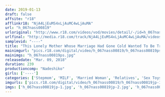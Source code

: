 ```yaml
---
date: 2019-01-13
draft: false
affsite: "r18"
afflinkr18: "NjA4LjEuMS4xLjAuMC4wLjAuMA"
url: "h_067nass00819"
urloriginal: "http://www.r18.com/videos/vod/movies/detail/-/id=h_067nass00819"
urlfinal: "http://media.r18.com/track/NjA4LjEuMS4xLjAuMC4wLjAuMA/videos/vod/movies/detail/-/id=h_067nass00819"
samplevid: "----"
title: "This Lonely Mother Whose Marriage Had Gone Cold Wanted To Be Treated Like A Woman Again So When Her Son Asked Her For Incest Sex She Couldn't Deny That Deep Down Inside Her Heart She Was Happy, So She Couldn't Refuse His Advances"
mainimgurl: "pics.r18.com/digital/video/h_067nass00819/h_067nass00819ps.jpg"
mainimgs: "h_067nass00819ps.jpg"
releasedate: "Mar. 09, 2018"
duration: 239
productioncomp: "Nadeshiko"
girls: ['----']
categories: ['Stepmom', 'MILF', 'Married Woman', 'Relatives', 'Sex Toys', 'Over 4 Hours']
imgurls: ['pics.r18.com/digital/video/h_067nass00819/h_067nass00819jp-1.jpg', 'pics.r18.com/digital/video/h_067nass00819/h_067nass00819jp-2.jpg', 'pics.r18.com/digital/video/h_067nass00819/h_067nass00819jp-3.jpg', 'pics.r18.com/digital/video/h_067nass00819/h_067nass00819jp-4.jpg', 'pics.r18.com/digital/video/h_067nass00819/h_067nass00819jp-5.jpg', 'pics.r18.com/digital/video/h_067nass00819/h_067nass00819jp-6.jpg', 'pics.r18.com/digital/video/h_067nass00819/h_067nass00819jp-7.jpg', 'pics.r18.com/digital/video/h_067nass00819/h_067nass00819jp-8.jpg', 'pics.r18.com/digital/video/h_067nass00819/h_067nass00819jp-9.jpg', 'pics.r18.com/digital/video/h_067nass00819/h_067nass00819jp-10.jpg', 'pics.r18.com/digital/video/h_067nass00819/h_067nass00819jp-11.jpg', 'pics.r18.com/digital/video/h_067nass00819/h_067nass00819jp-12.jpg', 'pics.r18.com/digital/video/h_067nass00819/h_067nass00819jp-13.jpg', 'pics.r18.com/digital/video/h_067nass00819/h_067nass00819jp-14.jpg', 'pics.r18.com/digital/video/h_067nass00819/h_067nass00819jp-15.jpg', 'pics.r18.com/digital/video/h_067nass00819/h_067nass00819jp-16.jpg', 'pics.r18.com/digital/video/h_067nass00819/h_067nass00819jp-17.jpg', 'pics.r18.com/digital/video/h_067nass00819/h_067nass00819jp-18.jpg', 'pics.r18.com/digital/video/h_067nass00819/h_067nass00819jp-19.jpg', 'pics.r18.com/digital/video/h_067nass00819/h_067nass00819jp-20.jpg']
imgs: ['h_067nass00819jp-1.jpg', 'h_067nass00819jp-2.jpg', 'h_067nass00819jp-3.jpg', 'h_067nass00819jp-4.jpg', 'h_067nass00819jp-5.jpg', 'h_067nass00819jp-6.jpg', 'h_067nass00819jp-7.jpg', 'h_067nass00819jp-8.jpg', 'h_067nass00819jp-9.jpg', 'h_067nass00819jp-10.jpg', 'h_067nass00819jp-11.jpg', 'h_067nass00819jp-12.jpg', 'h_067nass00819jp-13.jpg', 'h_067nass00819jp-14.jpg', 'h_067nass00819jp-15.jpg', 'h_067nass00819jp-16.jpg', 'h_067nass00819jp-17.jpg', 'h_067nass00819jp-18.jpg', 'h_067nass00819jp-19.jpg', 'h_067nass00819jp-20.jpg']
---
```

